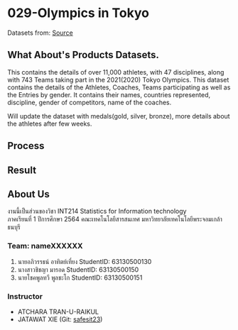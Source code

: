 # 029-Olympics in Tokyo

Datasets from: [Source](https://www.kaggle.com/arjunprasadsarkhel/2021-olympics-in-tokyo)

## What About's Products Datasets.
This contains the details of over 11,000 athletes, with 47 disciplines, along with 743 Teams taking part in the 2021(2020) Tokyo Olympics.
This dataset contains the details of the Athletes, Coaches, Teams participating as well as the Entries by gender. It contains their names, countries represented, discipline, gender of competitors, name of the coaches.

Will update the dataset with medals(gold, silver, bronze), more details about the athletes after few weeks.

## Process

## Result

## About Us

งานนี้เป็นส่วนของวิชา INT214 Statistics for Information technology <br/> ภาคเรียนที่ 1 ปีการศึกษา 2564 คณะเทคโนโลยีสารสนเทศ มหาวิทยาลัยเทคโนโลยีพระจอมเกล้าธนบุรี

### Team: nameXXXXXX

1. นายอภิวรรธน์ อาทิตย์เที่ยง         StudentID: 63130500130
2. นางสาวชิชญา มารอด             StudentID: 63130500150
3. นายโชคพูลทวี พูลชะโก            StudentID: 63130500151


### Instructor

- ATCHARA TRAN-U-RAIKUL
- JATAWAT XIE (Git: [safesit23](https://github.com/safesit23))
